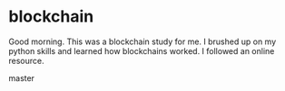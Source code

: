 # blockchain
  
Good morning.  This was a blockchain study for me.  I brushed up on my python skills and learned how blockchains worked.  I followed an online resource.  

master

